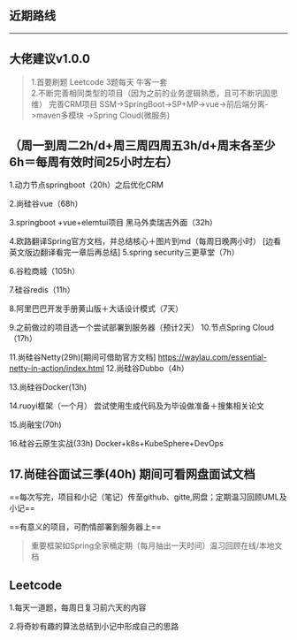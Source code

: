##  近期路线

-------------------------------------------------------------------
## 大佬建议v1.0.0

> 1.首要刷题
> Leetcode 3题每天
> 牛客一套  
> 2.不断完善相同类型的项目（因为之前的业务逻辑熟悉，且可不断巩固思维）
> 完善CRM项目
> SSM->SpringBoot->SP+MP->vue->前后端分离->maven多模块
> ->Spring Cloud(微服务)

（周一到周二2h/d+周三周四周五3h/d+周末各至少6h＝每周有效时间25小时左右）
-------------------------------------------------------------------

1.动力节点springboot（20h）之后优化CRM 

2.尚硅谷vue（68h）

3.springboot +vue+elemtui项目
黑马外卖瑞吉外面（32h）

4.欧路翻译Spring官方文档，并总结核心＋图片到md（每周日晚两小时）
[边看英文版边翻译看完一章后再总结]
5.spring security三更草堂（7h）

6.谷粒商城（105h）

7.硅谷redis（11h）

8.阿里巴巴开发手册黄山版＋大话设计模式（7天）

9.之前做过的项目选一个尝试部署到服务器（预计2天）
10.节点Spring Cloud（17h）

11.尚硅谷Netty(29h)[期间可借助官方文档]
https://waylau.com/essential-netty-in-action/index.html
12.尚硅谷Dubbo（4h）

13.尚硅谷Docker(13h)

14.ruoyi框架（一个月）
尝试使用生成代码及为毕设做准备＋搜集相关论文

15.尚融宝(70h)

16.硅谷云原生实战(33h)
Docker+k8s+KubeSphere+DevOps

17.尚硅谷面试三季(40h)
期间可看网盘面试文档
-------------------------------------------------------------------
==每次写完，项目和小记（笔记）传至github、gitte,网盘；定期温习回顾UML及小记==

==有意义的项目，可酌情部署到服务器上==

> 重要框架如Spring全家桶定期（每月抽出一天时间）温习回顾在线/本地文档
## Leetcode

1.每天一道题，每周日复习前六天的内容

2.将奇妙有趣的算法总结到小记中形成自己的思路